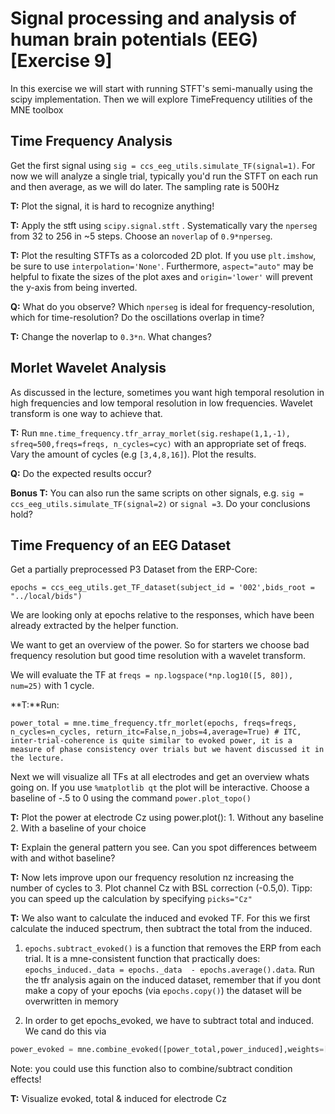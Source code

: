 # Signal processing and analysis of human brain potentials (EEG) [Exercise 9]
In this exercise we will start with running STFT's semi-manually using the scipy implementation. Then we will explore TimeFrequency utilities of the MNE toolbox

## Time Frequency Analysis
Get the first signal using `sig = ccs_eeg_utils.simulate_TF(signal=1)`.  For now we will analyze a single trial, typically you'd run the STFT on each run and then average, as we will do later. The sampling rate is 500Hz

**T:** Plot the signal, it is hard to recognize anything!

**T:** Apply the stft using `scipy.signal.stft` . Systematically vary the `nperseg` from 32 to 256 in ~5 steps. Choose an `noverlap` of `0.9*nperseg`.

**T:** Plot the resulting STFTs as a colorcoded 2D plot. If you use `plt.imshow`, be sure to use `interpolation='None'`. Furthermore, `aspect="auto"` may be helpful to fixate the sizes of the plot axes and `origin='lower'` will prevent the y-axis from being inverted.

**Q:** What do you observe? Which `nperseg` is ideal for frequency-resolution, which for time-resolution? Do the oscillations overlap in time?

**T:** Change the noverlap to `0.3*n`. What changes?

## Morlet Wavelet Analysis
As discussed in the lecture, sometimes you want high temporal resolution in high frequencies and low temporal resolution in low frequencies. Wavelet transform is one way to achieve that.


**T:** Run `mne.time_frequency.tfr_array_morlet(sig.reshape(1,1,-1), sfreq=500,freqs=freqs, n_cycles=cyc)` with an appropriate set of freqs. Vary the amount of cycles (e.g `[3,4,8,16]`). Plot the results.

**Q:** Do the expected results occur?


**Bonus T:** You can also run the same scripts on other signals, e.g. `sig = ccs_eeg_utils.simulate_TF(signal=2)` or `signal =3`. Do your conclusions hold?


## Time Frequency of an EEG Dataset
Get a partially preprocessed P3 Dataset from the ERP-Core:
```
epochs = ccs_eeg_utils.get_TF_dataset(subject_id = '002',bids_root = "../local/bids")
```
We are looking only at epochs relative to the responses, which have been already extracted by the helper function. 


We want to get an overview of the power. So for starters we choose bad frequency resolution but good time resolution with a wavelet transform.

We will evaluate the TF at `freqs = np.logspace(*np.log10([5, 80]), num=25)` with 1 cycle. 
 
**T:**Run:
``` 
power_total = mne.time_frequency.tfr_morlet(epochs, freqs=freqs, n_cycles=n_cycles, return_itc=False,n_jobs=4,average=True) # ITC, inter-trial-coherence is quite similar to evoked power, it is a measure of phase consistency over trials but we havent discussed it in the lecture.
``` 


Next we will visualize all TFs at all electrodes and get an overview whats going on. If you use `%matplotlib qt` the plot will be interactive.
Choose a baseline of -.5 to 0 using the command `power.plot_topo()` 


**T:** Plot the power at electrode Cz using power.plot():
    1. Without any baseline
    2. With a baseline of your choice

**T:** Explain the general pattern you see. Can you spot differences betweem with and withot baseline?


**T:** Now lets improve upon our frequency resolution nz increasing the number of cycles to 3. Plot channel Cz with BSL correction
(-0.5,0). Tipp: you can speed up the calculation by specifying `picks="Cz"`



**T:** We also want to calculate the induced and evoked TF. For this we first calculate the induced spectrum, then subtract the total from the induced.

1. `epochs.subtract_evoked()` is a function that removes the ERP from each trial. It is a mne-consistent function that practically does:
`epochs_induced._data = epochs._data  - epochs.average().data`. Run the tfr analysis again on the induced dataset, remember that if you dont make a copy of your epochs (via `epochs.copy()`) the dataset will be overwritten in memory

2. In order to get epochs_evoked, we have to subtract total and induced. We cand do this via 
```python
power_evoked = mne.combine_evoked([power_total,power_induced],weights=[1,-1])
```
Note: you could use this function also to combine/subtract condition effects!

**T:** Visualize evoked, total & induced for electrode Cz
